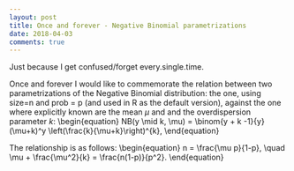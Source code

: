 ```yaml
---
layout: post
title: Once and forever - Negative Binomial parametrizations
date: 2018-04-03
comments: true
---
```

Just because I get confused/forget every.single.time.

Once and forever I would like to commemorate the relation between two parametrizations of the Negative Binomial distribution: the one, using size=n and prob = p (and used in R as the default version), against the one where explicitly known are the mean $\mu$ and and the overdispersion parameter $k$:
\begin{equation}
NB(y \mid k, \mu) = \binom{y + k -1}{y} (\mu+k)^y \left(\frac{k}{\mu+k}\right)^{k},
\end{equation}

The relationship is as follows:
\begin{equation}
n = \frac{\mu p}{1-p}, \quad \mu + \frac{\mu^2}{k} = \frac{n(1-p)}{p^2}.
\end{equation}

